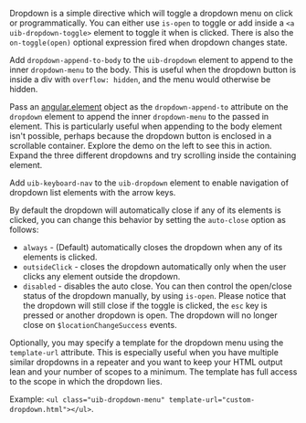 
Dropdown is a simple directive which will toggle a dropdown menu on click or programmatically.
You can either use `is-open` to toggle or add inside a `<a uib-dropdown-toggle>` element to toggle it when is clicked.
There is also the `on-toggle(open)` optional expression fired when dropdown changes state.

Add `dropdown-append-to-body` to the `uib-dropdown` element to append to the inner `dropdown-menu` to the body.
This is useful when the dropdown button is inside a div with `overflow: hidden`, and the menu would otherwise be hidden.

Pass an [angular.element](https://docs.angularjs.org/api/ng/function/angular.element) object as the `dropdown-append-to` attribute on the `dropdown` element to append the inner `dropdown-menu` to the passed in element. This is particularly useful when appending to the body element isn't possible, perhaps because the dropdown button is enclosed in a scrollable container. Explore the demo on the left to see this in action. Expand the three different dropdowns and try scrolling inside the containing element.

Add `uib-keyboard-nav` to the `uib-dropdown` element to enable navigation of dropdown list elements with the arrow keys.

By default the dropdown will automatically close if any of its elements is clicked, you can change this behavior by setting the `auto-close` option as follows:

  * `always` - (Default) automatically closes the dropdown when any of its elements is clicked.
  * `outsideClick` - closes the dropdown automatically only when the user clicks any element outside the dropdown.
  * `disabled` - disables the auto close. You can then control the open/close status of the dropdown manually, by using `is-open`. Please notice that the dropdown will still close if the toggle is clicked, the `esc` key is pressed or another dropdown is open. The dropdown will no longer close on `$locationChangeSuccess` events.

Optionally, you may specify a template for the dropdown menu using the `template-url` attribute. This is especially useful when you have multiple similar dropdowns in a repeater and you want to keep your HTML output lean and your number of scopes to a minimum. The template has full access to the scope in which the dropdown lies.

Example: `<ul class="uib-dropdown-menu" template-url="custom-dropdown.html"></ul>`.

